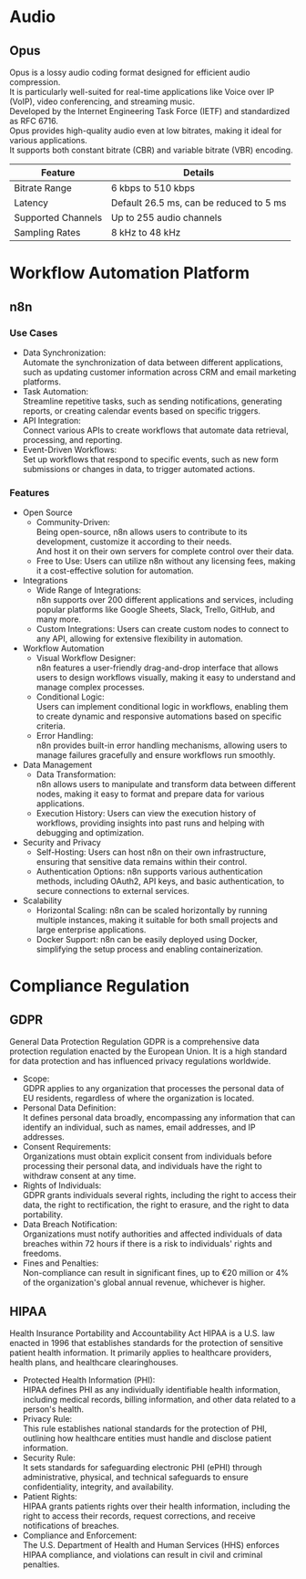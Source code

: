 <link rel="stylesheet" type="text/css" href="styles.css">

# Audio
## Opus
Opus is a lossy audio coding format designed for efficient audio compression.  
It is particularly well-suited for real-time applications like Voice over IP (VoIP), video conferencing, and streaming music.  
Developed by the Internet Engineering Task Force (IETF) and standardized as RFC 6716.  
Opus provides high-quality audio even at low bitrates, making it ideal for various applications.  
It supports both constant bitrate (CBR) and variable bitrate (VBR) encoding.


| Feature | Details |
| --- | --- |
| Bitrate Range | 6 kbps to 510 kbps |
| Latency | Default 26.5 ms, can be reduced to 5 ms |
| Supported Channels | Up to 255 audio channels |
| Sampling Rates | 8 kHz to 48 kHz |

# Workflow Automation Platform
## n8n
### Use Cases
- Data Synchronization:  
  Automate the synchronization of data between different applications, such as updating customer information across CRM and email marketing platforms.
- Task Automation:  
  Streamline repetitive tasks, such as sending notifications, generating reports, or creating calendar events based on specific triggers.
- API Integration:  
  Connect various APIs to create workflows that automate data retrieval, processing, and reporting.
- Event-Driven Workflows:  
  Set up workflows that respond to specific events, such as new form submissions or changes in data, to trigger automated actions.

### Features
- Open Source
  - Community-Driven:  
    Being open-source, n8n allows users to contribute to its development, customize it according to their needs.  
    And host it on their own servers for complete control over their data.
  - Free to Use:
    Users can utilize n8n without any licensing fees, making it a cost-effective solution for automation.
- Integrations
  - Wide Range of Integrations:  
    n8n supports over 200 different applications and services, including popular platforms like Google Sheets, Slack, Trello, GitHub, and many more.
  - Custom Integrations:
    Users can create custom nodes to connect to any API, allowing for extensive flexibility in automation.
- Workflow Automation
  - Visual Workflow Designer:  
    n8n features a user-friendly drag-and-drop interface that allows users to design workflows visually, making it easy to understand and manage complex processes.
  - Conditional Logic:  
    Users can implement conditional logic in workflows, enabling them to create dynamic and responsive automations based on specific criteria.
  - Error Handling:  
    n8n provides built-in error handling mechanisms, allowing users to manage failures gracefully and ensure workflows run smoothly.
- Data Management
  - Data Transformation:  
    n8n allows users to manipulate and transform data between different nodes, making it easy to format and prepare data for various applications.
  - Execution History:
    Users can view the execution history of workflows, providing insights into past runs and helping with debugging and optimization.
- Security and Privacy
  - Self-Hosting:
    Users can host n8n on their own infrastructure, ensuring that sensitive data remains within their control.
  - Authentication Options:
    n8n supports various authentication methods, including OAuth2, API keys, and basic authentication, to secure connections to external services.
- Scalability
  - Horizontal Scaling:
    n8n can be scaled horizontally by running multiple instances, making it suitable for both small projects and large enterprise applications.
  - Docker Support:
    n8n can be easily deployed using Docker, simplifying the setup process and enabling containerization.

# Compliance Regulation
## GDPR
General Data Protection Regulation
GDPR is a comprehensive data protection regulation enacted by the European Union.
It is a high standard for data protection and has influenced privacy regulations worldwide.

- Scope:  
    GDPR applies to any organization that processes the personal data of EU residents, regardless of where the organization is located.
- Personal Data Definition:  
    It defines personal data broadly, encompassing any information that can identify an individual, such as names, email addresses, and IP addresses.
- Consent Requirements:  
    Organizations must obtain explicit consent from individuals before processing their personal data, and individuals have the right to withdraw consent at any time.
- Rights of Individuals:  
    GDPR grants individuals several rights, including the right to access their data, the right to rectification, the right to erasure, and the right to data portability.
- Data Breach Notification:  
    Organizations must notify authorities and affected individuals of data breaches within 72 hours if there is a risk to individuals' rights and freedoms.
- Fines and Penalties:  
    Non-compliance can result in significant fines, up to €20 million or 4% of the organization's global annual revenue, whichever is higher.

## HIPAA
Health Insurance Portability and Accountability Act
HIPAA is a U.S. law enacted in 1996 that establishes standards for the protection of sensitive patient health information.
It primarily applies to healthcare providers, health plans, and healthcare clearinghouses.

- Protected Health Information (PHI):  
    HIPAA defines PHI as any individually identifiable health information, including medical records, billing information, and other data related to a person's health.
- Privacy Rule:  
    This rule establishes national standards for the protection of PHI, outlining how healthcare entities must handle and disclose patient information.
- Security Rule:  
    It sets standards for safeguarding electronic PHI (ePHI) through administrative, physical, and technical safeguards to ensure confidentiality, integrity, and availability.
- Patient Rights:  
    HIPAA grants patients rights over their health information, including the right to access their records, request corrections, and receive notifications of breaches.
- Compliance and Enforcement:  
    The U.S. Department of Health and Human Services (HHS) enforces HIPAA compliance, and violations can result in civil and criminal penalties.

